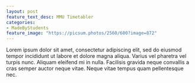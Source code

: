 ```yaml
---
layout: post
feature_text_desc: MMU Timetabler
categories:
- MadeByStudents
feature_image: "https://picsum.photos/2560/600?image=872"
---
```


Lorem ipsum dolor sit amet, consectetur adipiscing elit, sed do eiusmod tempor incididunt ut labore et dolore magna aliqua. Varius vel pharetra vel turpis nunc. Aliquam eleifend mi in nulla. Facilisis gravida neque convallis a cras semper auctor neque vitae. Neque vitae tempus quam pellentesque nec.